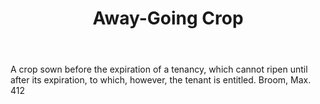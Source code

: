 ---
title: Away-Going Crop
letter: A
permalink: "/definitions/away-going-crop.html"
body: A crop sown before the expiration of a tenancy, which cannot ripen until after
  its expiration, to which, however, the tenant is entitled. Broom, Max. 412
published_at: '2018-07-07'
layout: post
---
